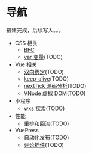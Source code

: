 # 导航

搭建完成，后续写入。。。

- CSS 相关
  - [BFC](/blog/css/bfc.md)
  - [var 变量](/blog/css/var.md)(TODO)
- Vue 相关
  - [双向绑定](/blog/vue/proxy.md)(TODO)
  - [keep-alive](/blog/vue/keep-alive.md)(TODO)
  - [nextTick 源码分析](/blog/vue/nextTick.md)(TODO)
  - [VNode 虚拟 DOM](/blog/vue/vnode.md)(TODO)
- 小程序
  - [wxs 探索](/blog/wx/wxs.md)(TODO)
- 性能
  - [重排和回流](/blog/performance/render.md)(TODO)
- VuePress
  - [自动化发布](/blog/guid/deploy.md)(TODO)
  - [评论插件](/blog/guid/gitalk.md)(TODO)
